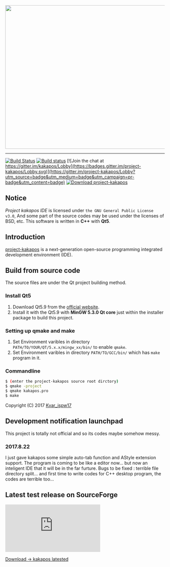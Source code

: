 <div align=center><img src="https://enkerewpo.github.io/images/icon2.png" height="454" width="666"></div>

------
[![Build Status](https://travis-ci.org/enkerewpo/project-kakapos.svg?branch=master)](https://travis-ci.org/enkerewpo/project-kakapos)
[![Build status](https://ci.appveyor.com/api/projects/status/i6vs11mn63dyager?svg=true)](https://ci.appveyor.com/project/enkerewpo/project-kakapos)
[![Join the chat at https://gitter.im/kakapos/Lobby](https://badges.gitter.im/project-kakapos/Lobby.svg)](https://gitter.im/project-kakapos/Lobby?utm_source=badge&utm_medium=badge&utm_campaign=pr-badge&utm_content=badge)
[![Download project-kakapos](https://img.shields.io/sourceforge/dt/project-kakapos.svg)](https://sourceforge.net/projects/project-kakapos/files/latest/download)
  
## Notice
_Project kakapos IDE_ is licensed under `the GNU General Public License v3.0`, And some part of the source codes may be used under the licenses of BSD, etc. This software is written in __C++__ with __Qt5__. 
## Introduction
[project-kakapos](https://github.com/enkerewpo/kakapos) is a next-generation open-source programming integrated development environment (IDE).

## Build from source code
The source files are under the Qt project building method.
### Install Qt5
1. Download Qt5.9 from the [official website](https://www.qt.io/download/).
2. Install it with the Qt5.9 with __MinGW 5.3.0 Qt core__ just within the installer package to build this project.

### Setting up qmake and make
1. Set Environment varibles in directory `PATH/TO/YOUR/QT/5.x.x/mingw_xx/bin/` to enable `qmake`.
2. Set Environment varibles in directory `PATH/TO/GCC/bin/` which has `make` program in it.

### Commandline
```bash
$ (enter the project-kakapos source root dirctory)
$ qmake -project
$ qmake kakapos.pro
$ make
```

Copyright (C) 2017 [Kvar_ispw17](mailto:enkerewpo@gmail.com)

## Development notification launchpad
This project is totally not official and so its codes maybe somehow messy.

### 2017.8.22
I just gave kakapos some simple auto-tab function and AStyle extension support.
The program is coming to be like a editor now... but now an inteligent IDE that it will be in the far furture.
Bugs to be fixed : terrible file directory split... and first time to write codes for C++ desktop program, the codes are terrible too...


## Latest test release on SourceForge
![Download project-kakapos](https://sourceforge.net/sflogo.php?type=16&group_id=2877921)

[Download -> kakapos latested](https://sourceforge.net/p/project-kakapos/)
